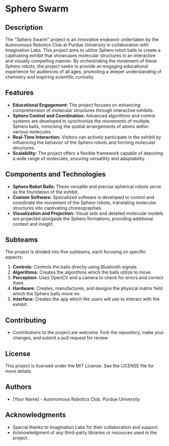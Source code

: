 # Sphero Swarm

## Description
The "Sphero Swarm" project is an innovative endeavor undertaken by the Autonomous Robotics Club at Purdue University in collaboration with Imagination Labs. This project aims to utilize Sphero robot balls to create a captivating exhibit that showcases molecular structures in an interactive and visually compelling manner. By orchestrating the movement of these Sphero robots, the project seeks to provide an engaging educational experience for audiences of all ages, promoting a deeper understanding of chemistry and inspiring scientific curiosity.

## Features
- **Educational Engagement:** The project focuses on enhancing comprehension of molecular structures through interactive exhibits.
- **Sphero Control and Coordination:** Advanced algorithms and control systems are developed to synchronize the movements of multiple Sphero balls, mimicking the spatial arrangements of atoms within various molecules.
- **Real-Time Interaction:** Visitors can actively participate in the exhibit by influencing the behavior of the Sphero robots and forming molecular structures.
- **Scalability:** The project offers a flexible framework capable of depicting a wide range of molecules, ensuring versatility and adaptability.

## Components and Technologies
- **Sphero Robot Balls:** These versatile and precise spherical robots serve as the foundation of the exhibit.
- **Custom Software:** Specialized software is developed to control and coordinate the movement of the Sphero robots, translating molecular structures into captivating choreographies.
- **Visualization and Projection:** Visual aids and detailed molecular models are projected alongside the Sphero formations, providing additional context and insight.

## Subteams
The project is divided into five subteams, each focusing on specific aspects:
1. **Controls:** Controls the balls directly using Bluetooth signals.
2. **Algorithms:** Creates the algorithms which the balls utilize to move.
3. **Perception:** Uses OpenCV and a camera to check for errors and correct them.
4. **Hardware:** Creates, manufactures, and designs the physical matrix field which the Sphero balls move on.
5. **Interface:** Creates the app which the users will use to interact with the exhibit.

## Contributing
- Contributions to the project are welcome. Fork the repository, make your changes, and submit a pull request for review.

## License
This project is licensed under the MIT License. See the LICENSE file for more details.

## Authors
- [Your Name] - Autonomous Robotics Club, Purdue University

## Acknowledgments
- Special thanks to Imagination Labs for their collaboration and support.
- Acknowledgment of any third-party libraries or resources used in the project.

